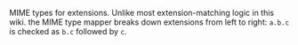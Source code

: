 MIME types for extensions.
Unlike most extension-matching logic in this wiki. the MIME type mapper breaks down extensions from left to right: `a.b.c` is checked as `b.c` followed by `c`.